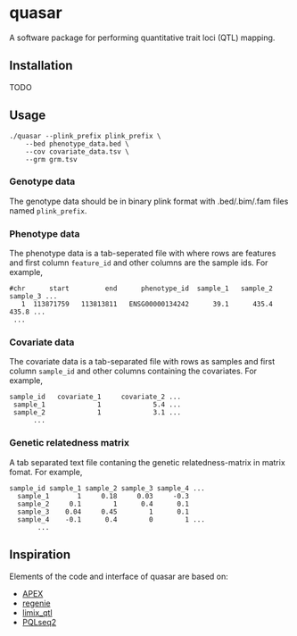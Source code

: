 # quasar

A software package for performing quantitative trait loci (QTL) mapping.

## Installation

TODO

## Usage

```
./quasar --plink_prefix plink_prefix \
    --bed phenotype_data.bed \
    --cov covariate_data.tsv \
    --grm grm.tsv
```

### Genotype data

The genotype data should be in binary plink format with .bed/.bim/.fam files named `plink_prefix`.

### Phenotype data

The phenotype data is a tab-seperated file with where rows are features and first column 
`feature_id` and other columns are the sample ids. For example, 

```
#chr      start         end      phenotype_id  sample_1   sample_2   sample_3 ...
   1  113871759   113813811   ENSG00000134242      39.1      435.4      435.8 ...
 ...
```

### Covariate data

The covariate data is a tab-separated file with rows as samples and first column `sample_id` 
and other columns containing the covariates. For example,

```
sample_id   covariate_1     covariate_2 ...
 sample_1             1             5.4 ...
 sample_2             1             3.1 ...
      ...
```
### Genetic relatedness matrix

A tab separated text file contaning the genetic relatedness-matrix in matrix fomat. 
For example, 

```
sample_id sample_1 sample_2 sample_3 sample_4 ...
  sample_1       1	   0.18     0.03     -0.3 
  sample_2     0.1	      1      0.4      0.1
  sample_3    0.04	   0.45        1      0.1
  sample_4    -0.1	    0.4        0        1 ...
       ...
```

## Inspiration

Elements of the code and interface of quasar are based on:

- [APEX](https://corbinq.github.io/apex/doc/)
- [regenie](https://rgcgithub.github.io/regenie/)
- [limix_qtl](https://github.com/single-cell-genetics/limix_qtl)
- [PQLseq2](https://github.com/zhengli09/PQLseq2)
